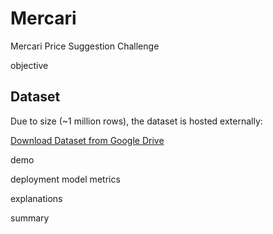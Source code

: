 # Mercari
Mercari Price Suggestion Challenge

objective

## Dataset

Due to size (~1 million rows), the dataset is hosted externally:

[Download Dataset from Google Drive](https://drive.google.com/file/d/1lvt_himfQapYiUPbaS07dONMZ718cfk0/view?usp=drive_link)

demo

deployment model metrics

explanations

summary

